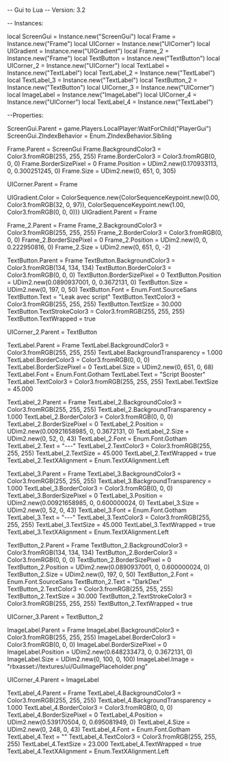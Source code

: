 -- Gui to Lua
-- Version: 3.2

-- Instances:

local ScreenGui = Instance.new("ScreenGui")
local Frame = Instance.new("Frame")
local UICorner = Instance.new("UICorner")
local UIGradient = Instance.new("UIGradient")
local Frame_2 = Instance.new("Frame")
local TextButton = Instance.new("TextButton")
local UICorner_2 = Instance.new("UICorner")
local TextLabel = Instance.new("TextLabel")
local TextLabel_2 = Instance.new("TextLabel")
local TextLabel_3 = Instance.new("TextLabel")
local TextButton_2 = Instance.new("TextButton")
local UICorner_3 = Instance.new("UICorner")
local ImageLabel = Instance.new("ImageLabel")
local UICorner_4 = Instance.new("UICorner")
local TextLabel_4 = Instance.new("TextLabel")

--Properties:

ScreenGui.Parent = game.Players.LocalPlayer:WaitForChild("PlayerGui")
ScreenGui.ZIndexBehavior = Enum.ZIndexBehavior.Sibling

Frame.Parent = ScreenGui
Frame.BackgroundColor3 = Color3.fromRGB(255, 255, 255)
Frame.BorderColor3 = Color3.fromRGB(0, 0, 0)
Frame.BorderSizePixel = 0
Frame.Position = UDim2.new(0.170933113, 0, 0.300251245, 0)
Frame.Size = UDim2.new(0, 651, 0, 305)

UICorner.Parent = Frame

UIGradient.Color = ColorSequence.new{ColorSequenceKeypoint.new(0.00, Color3.fromRGB(32, 0, 97)), ColorSequenceKeypoint.new(1.00, Color3.fromRGB(0, 0, 0))}
UIGradient.Parent = Frame

Frame_2.Parent = Frame
Frame_2.BackgroundColor3 = Color3.fromRGB(255, 255, 255)
Frame_2.BorderColor3 = Color3.fromRGB(0, 0, 0)
Frame_2.BorderSizePixel = 0
Frame_2.Position = UDim2.new(0, 0, 0.222950816, 0)
Frame_2.Size = UDim2.new(0, 651, 0, -2)

TextButton.Parent = Frame
TextButton.BackgroundColor3 = Color3.fromRGB(134, 134, 134)
TextButton.BorderColor3 = Color3.fromRGB(0, 0, 0)
TextButton.BorderSizePixel = 0
TextButton.Position = UDim2.new(0.0890937001, 0, 0.3672131, 0)
TextButton.Size = UDim2.new(0, 197, 0, 50)
TextButton.Font = Enum.Font.SourceSans
TextButton.Text = "Leak avec script"
TextButton.TextColor3 = Color3.fromRGB(255, 255, 255)
TextButton.TextSize = 30.000
TextButton.TextStrokeColor3 = Color3.fromRGB(255, 255, 255)
TextButton.TextWrapped = true

UICorner_2.Parent = TextButton

TextLabel.Parent = Frame
TextLabel.BackgroundColor3 = Color3.fromRGB(255, 255, 255)
TextLabel.BackgroundTransparency = 1.000
TextLabel.BorderColor3 = Color3.fromRGB(0, 0, 0)
TextLabel.BorderSizePixel = 0
TextLabel.Size = UDim2.new(0, 651, 0, 68)
TextLabel.Font = Enum.Font.Gotham
TextLabel.Text = "Script Booster"
TextLabel.TextColor3 = Color3.fromRGB(255, 255, 255)
TextLabel.TextSize = 45.000

TextLabel_2.Parent = Frame
TextLabel_2.BackgroundColor3 = Color3.fromRGB(255, 255, 255)
TextLabel_2.BackgroundTransparency = 1.000
TextLabel_2.BorderColor3 = Color3.fromRGB(0, 0, 0)
TextLabel_2.BorderSizePixel = 0
TextLabel_2.Position = UDim2.new(0.00921658985, 0, 0.3672131, 0)
TextLabel_2.Size = UDim2.new(0, 52, 0, 43)
TextLabel_2.Font = Enum.Font.Gotham
TextLabel_2.Text = "---"
TextLabel_2.TextColor3 = Color3.fromRGB(255, 255, 255)
TextLabel_2.TextSize = 45.000
TextLabel_2.TextWrapped = true
TextLabel_2.TextXAlignment = Enum.TextXAlignment.Left

TextLabel_3.Parent = Frame
TextLabel_3.BackgroundColor3 = Color3.fromRGB(255, 255, 255)
TextLabel_3.BackgroundTransparency = 1.000
TextLabel_3.BorderColor3 = Color3.fromRGB(0, 0, 0)
TextLabel_3.BorderSizePixel = 0
TextLabel_3.Position = UDim2.new(0.00921658985, 0, 0.600000024, 0)
TextLabel_3.Size = UDim2.new(0, 52, 0, 43)
TextLabel_3.Font = Enum.Font.Gotham
TextLabel_3.Text = "---"
TextLabel_3.TextColor3 = Color3.fromRGB(255, 255, 255)
TextLabel_3.TextSize = 45.000
TextLabel_3.TextWrapped = true
TextLabel_3.TextXAlignment = Enum.TextXAlignment.Left

TextButton_2.Parent = Frame
TextButton_2.BackgroundColor3 = Color3.fromRGB(134, 134, 134)
TextButton_2.BorderColor3 = Color3.fromRGB(0, 0, 0)
TextButton_2.BorderSizePixel = 0
TextButton_2.Position = UDim2.new(0.0890937001, 0, 0.600000024, 0)
TextButton_2.Size = UDim2.new(0, 197, 0, 50)
TextButton_2.Font = Enum.Font.SourceSans
TextButton_2.Text = "DarkDex"
TextButton_2.TextColor3 = Color3.fromRGB(255, 255, 255)
TextButton_2.TextSize = 30.000
TextButton_2.TextStrokeColor3 = Color3.fromRGB(255, 255, 255)
TextButton_2.TextWrapped = true

UICorner_3.Parent = TextButton_2

ImageLabel.Parent = Frame
ImageLabel.BackgroundColor3 = Color3.fromRGB(255, 255, 255)
ImageLabel.BorderColor3 = Color3.fromRGB(0, 0, 0)
ImageLabel.BorderSizePixel = 0
ImageLabel.Position = UDim2.new(0.648233473, 0, 0.3672131, 0)
ImageLabel.Size = UDim2.new(0, 100, 0, 100)
ImageLabel.Image = "rbxasset://textures/ui/GuiImagePlaceholder.png"

UICorner_4.Parent = ImageLabel

TextLabel_4.Parent = Frame
TextLabel_4.BackgroundColor3 = Color3.fromRGB(255, 255, 255)
TextLabel_4.BackgroundTransparency = 1.000
TextLabel_4.BorderColor3 = Color3.fromRGB(0, 0, 0)
TextLabel_4.BorderSizePixel = 0
TextLabel_4.Position = UDim2.new(0.539170504, 0, 0.695081949, 0)
TextLabel_4.Size = UDim2.new(0, 248, 0, 43)
TextLabel_4.Font = Enum.Font.Gotham
TextLabel_4.Text = ""
TextLabel_4.TextColor3 = Color3.fromRGB(255, 255, 255)
TextLabel_4.TextSize = 23.000
TextLabel_4.TextWrapped = true
TextLabel_4.TextXAlignment = Enum.TextXAlignment.Left
